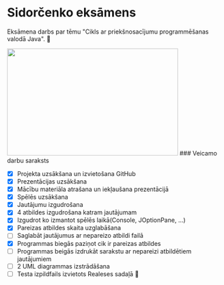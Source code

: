 # Sidorčenko eksāmens
Eksāmena darbs par tēmu "Cikls ar priekšnosacījumu programmēšanas valodā Java". :face_with_head_bandage:

<img src="https://static.lsm.lv/media/2016/06/large/0/5s3y.jpg" data-canonical-src="https://static.lsm.lv/media/2016/06/large/0/5s3y.jpg" width="400" height="250" />
### Veicamo darbu saraksts

- [x] Projekta uzsākšana un izvietošana GitHub
- [x] Prezentācijas uzsākšana
- [x] Mācību materiāla atrašana un iekļaušana prezentācijā
- [x] Spēlēs uzsākšana 
- [x] Jautājumu izgudrošana
- [x] 4 atbildes izgudrošana katram jautājumam
- [x] Izgudrot ko izmantot spēlēs laikā(Console, JOptionPane, ...)
- [x] Pareizas atbildes skaita uzglabāšana
- [ ] Saglabāt jautājumus ar nepareizo atbildi failā
- [x] Programmas biegās paziņot cik ir pareizas atbildes
- [ ] Programmas beigās izdrukāt sarakstu ar nepareizi atbildētiem jautājumiem
- [ ] 2 UML diagrammas izstrādāšana 
- [ ] Testa izpildfails izvietots Realeses sadaļā :100:
